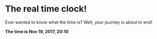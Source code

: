 # The real time clock!

Ever wanted to know what the time is? Well, your journey is about to end!

**The time is Nov 19, 2017, 20:10**